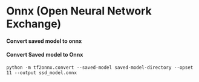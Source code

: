 # Onnx (Open Neural Network Exchange)

#### Convert saved model to onnx

#### Convert Saved model to Onnx

    python -m tf2onnx.convert --saved-model saved-model-directory --opset 11 --output ssd_model.onnx
